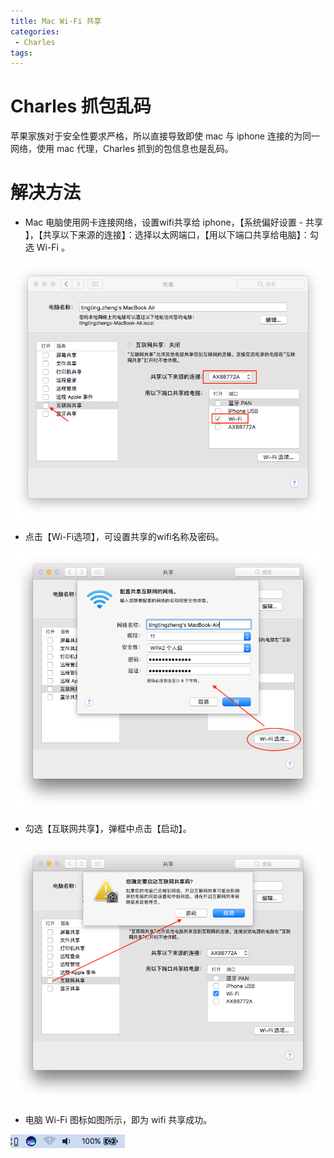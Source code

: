 ```yaml
---
title: Mac Wi-Fi 共享
categories:
 - Charles
tags:
---
```


# Charles 抓包乱码
苹果家族对于安全性要求严格，所以直接导致即使 mac 与 iphone 连接的为同一网络，使用 mac 代理，Charles 抓到的包信息也是乱码。

# 解决方法
* Mac 电脑使用网卡连接网络，设置wifi共享给 iphone，【系统偏好设置 - 共享 】，【共享以下来源的连接】：选择以太网端口，【用以下端口共享给电脑】：勾选 Wi-Fi 。

![wifi01](https://github.com/hi2t/Blog.picture/blob/master/charles/wifi01.png?raw=true)

* 点击【Wi-Fi选项】，可设置共享的wifi名称及密码。

![wifi03](https://github.com/hi2t/Blog.picture/blob/master/charles/wifi03.png?raw=true)

* 勾选【互联网共享】，弹框中点击【启动】。

![wifi02](https://github.com/hi2t/Blog.picture/blob/master/charles/wifi02.png?raw=true)

* 电脑 Wi-Fi 图标如图所示，即为 wifi 共享成功。

![wifidone](https://github.com/hi2t/Blog.picture/blob/master/charles/wifidone.png?raw=true)

